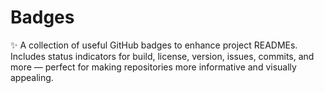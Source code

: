 # Badges
✨ A collection of useful GitHub badges to enhance project READMEs. Includes status indicators for build, license, version, issues, commits, and more — perfect for making repositories more informative and visually appealing.
